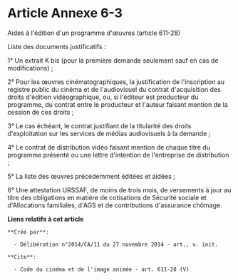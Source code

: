 # Article Annexe 6-3

Aides à l'édition d'un programme d'œuvres (article 611-28) 

Liste des documents justificatifs : 

1° Un extrait K bis (pour la première demande seulement sauf en cas de modifications) ; 

2° Pour les œuvres cinématographiques, la justification de l'inscription au registre public du cinéma et de l'audiovisuel du
contrat d'acquisition des droits d'édition vidéographique, ou, si l'éditeur est producteur du programme, du contrat entre le
producteur et l'auteur faisant mention de la cession de ces droits ; 

3° Le cas échéant, le contrat justifiant de la titularité des droits d'exploitation sur les services de médias audiovisuels à
la demande ; 

4° Le contrat de distribution vidéo faisant mention de chaque titre du programme présenté ou une lettre d'intention de
l'entreprise de distribution ; 

5° La liste des œuvres précédemment éditées et aidées ; 

6° Une attestation URSSAF, de moins de trois mois, de versements à jour au titre des obligations en matière de cotisations de
Sécurité sociale et d'Allocations familiales, d'AGS et de contributions d'assurance chômage.

**Liens relatifs à cet article**

	**Créé par**:

	  - Délibération n°2014/CA/11 du 27 novembre 2014 - art., v. init.

	**Cite**:

	  - Code du cinéma et de l'image animée - art. 611-28 (V)
